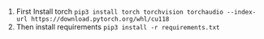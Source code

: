 1. First Install torch `pip3 install torch torchvision torchaudio --index-url https://download.pytorch.org/whl/cu118`
2. Then install requirements `pip3 install -r requirements.txt`
